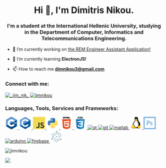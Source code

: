 <h1 align="center">Hi 👋, I'm Dimitris Nikou.</h1>
<h3 align="center">I'm a student at the International Hellenic University, studying in the Department of Computer, Informatics and Telecommunications Engineering.</h3>

- 🔭 I’m currently working on [the REM Engineer Assistant Application!](https://github.com/Rem-Ihu/rem-ng-assist.git)

- 🌱 I’m currently learning **ElectronJS!**

- 📫 How to reach me **dimnikou3@gmail.com**

<h3 align="left">Connect with me:</h3>
<p align="left">
<a href="https://instagram.com/_jim_nik_" target="blank"><img align="center" src="https://raw.githubusercontent.com/rahuldkjain/github-profile-readme-generator/master/src/images/icons/Social/instagram.svg" alt="_jim_nik_" height="30" width="40" /></a>
<a href="https://www.leetcode.com/jimnikou" target="blank"><img align="center" src="https://raw.githubusercontent.com/rahuldkjain/github-profile-readme-generator/master/src/images/icons/Social/leet-code.svg" alt="jimnikou" height="30" width="40" /></a>
</p>

<h3 align="left">Languages, Tools, Services and Frameworks:</h3>
 
<p align="left"> 
  

<a href="https://www.w3schools.com/cpp/" target="_blank" rel="noreferrer"> <img src="https://raw.githubusercontent.com/devicons/devicon/master/icons/cplusplus/cplusplus-original.svg" alt="cplusplus" width="40" height="40"/> </a><a href="https://www.cprogramming.com/" target="_blank" rel="noreferrer"> <img src="https://raw.githubusercontent.com/devicons/devicon/master/icons/c/c-original.svg" alt="c" width="40" height="40"/> </a><a href="https://developer.mozilla.org/en-US/docs/Web/JavaScript" target="_blank" rel="noreferrer"> <img src="https://raw.githubusercontent.com/devicons/devicon/master/icons/javascript/javascript-original.svg" alt="javascript" width="40" height="40"/> </a><a href="https://www.python.org" target="_blank" rel="noreferrer"> <img src="https://raw.githubusercontent.com/devicons/devicon/master/icons/python/python-original.svg" alt="python" width="40" height="40"/> </a><a href="https://www.w3.org/html/" target="_blank" rel="noreferrer"> <img src="https://raw.githubusercontent.com/devicons/devicon/master/icons/html5/html5-original-wordmark.svg" alt="html5" width="40" height="40"/> </a><a href="https://www.w3schools.com/css/" target="_blank" rel="noreferrer"> <img src="https://raw.githubusercontent.com/devicons/devicon/master/icons/css3/css3-original-wordmark.svg" alt="css3" width="40" height="40"/> </a><a href="https://www.qt.io/" target="_blank" rel="noreferrer"> <img src="https://upload.wikimedia.org/wikipedia/commons/0/0b/Qt_logo_2016.svg" alt="qt" width="40" height="40"/> </a><a href="https://git-scm.com/" target="_blank" rel="noreferrer"> <img src="https://www.vectorlogo.zone/logos/git-scm/git-scm-icon.svg" alt="git" width="40" height="40"/> </a><a href="https://www.mathworks.com/" target="_blank" rel="noreferrer"> <img src="https://upload.wikimedia.org/wikipedia/commons/2/21/Matlab_Logo.png" alt="matlab" width="40" height="40"/> </a><a href="https://www.linux.org/" target="_blank" rel="noreferrer"> <img src="https://raw.githubusercontent.com/devicons/devicon/master/icons/linux/linux-original.svg" alt="linux" width="40" height="40"/> </a><a href="https://www.photoshop.com/en" target="_blank" rel="noreferrer"> <img src="https://raw.githubusercontent.com/devicons/devicon/master/icons/photoshop/photoshop-line.svg" alt="photoshop" width="40" height="40"/> </a><a href="https://www.arduino.cc/" target="_blank" rel="noreferrer"> <img src="https://cdn.worldvectorlogo.com/logos/arduino-1.svg" alt="arduino" width="40" height="40"/> </a><a href="https://firebase.google.com/" target="_blank" rel="noreferrer"> <img src="https://www.vectorlogo.zone/logos/firebase/firebase-icon.svg" alt="firebase" width="40" height="40"/> </a><a href="https://www.electronjs.org" target="_blank" rel="noreferrer"> <img src="https://raw.githubusercontent.com/devicons/devicon/master/icons/electron/electron-original.svg" alt="electron" width="40" height="40"/> </a> 
</p>


<p>&nbsp;<img align="left" src="https://github-readme-stats.vercel.app/api?username=jimnikou&show_icons=true&locale=en&theme=tokyonight" alt="jimnikou" /></p> <p><img src="http://github-readme-streak-stats.herokuapp.com?user=JimNikou&theme=tokyonight)](https://git.io/streak-stats)"/></p>






<!--
**JimNikou/JimNikou** is a ✨ _special_ ✨ repository because its `README.md` (this file) appears on your GitHub profile.


[![GitHub Streak](http://github-readme-streak-stats.herokuapp.com?user=JimNikou&theme=tokyonight)](https://git.io/streak-stats) 


Here are some ideas to get you started:

- 🔭 I’m currently working on ...
- 🌱 I’m currently learning ...
- 👯 I’m looking to collaborate on ...
- 🤔 I’m looking for help with ...
- 💬 Ask me about ...
- 📫 How to reach me: ...
- 😄 Pronouns: ...
- ⚡ Fun fact: ...

# 📊 GitHub Stats:
![](https://github-readme-stats.vercel.app/api?username=JimNikou&theme=dark&hide_border=false&include_all_commits=false&count_private=false)<br/>
![](https://github-readme-streak-stats.herokuapp.com/?user=JimNikou&theme=dark&hide_border=false)<br/>
![](https://github-readme-stats.vercel.app/api/top-langs/?username=JimNikou&theme=dark&hide_border=false&include_all_commits=false&count_private=false&layout=compact)

---
[![](https://visitcount.itsvg.in/api?id=JimNikou&icon=0&color=0)](https://visitcount.itsvg.in)

<!-- Proudly created with GPRM ( https://gprm.itsvg.in ) -->

